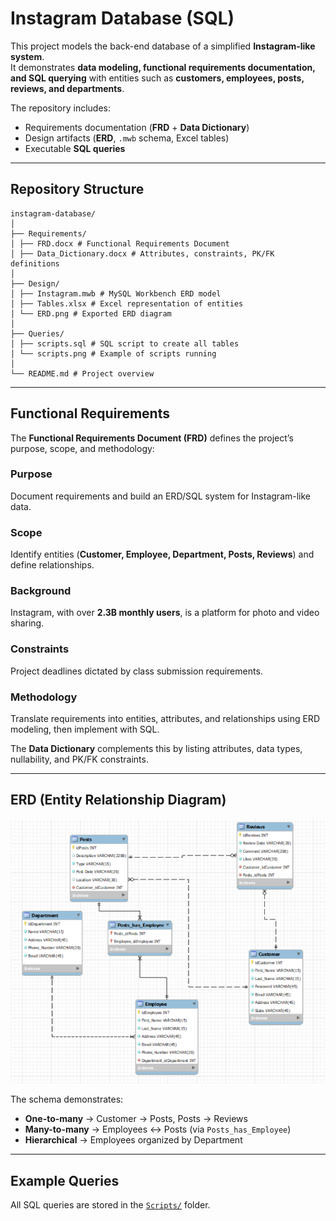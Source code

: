 # Instagram Database (SQL)

This project models the back-end database of a simplified **Instagram-like system**.  
It demonstrates **data modeling, functional requirements documentation, and SQL querying** with entities such as **customers, employees, posts, reviews, and departments**.  

The repository includes:  
- Requirements documentation (**FRD** + **Data Dictionary**)  
- Design artifacts (**ERD**, `.mwb` schema, Excel tables)  
- Executable **SQL queries**  

---

## Repository Structure
```
instagram-database/
│
├── Requirements/
│ ├── FRD.docx # Functional Requirements Document
│ ├── Data_Dictionary.docx # Attributes, constraints, PK/FK definitions
│
├── Design/
│ ├── Instagram.mwb # MySQL Workbench ERD model
│ ├── Tables.xlsx # Excel representation of entities
│ └── ERD.png # Exported ERD diagram
│
├── Queries/
│ ├── scripts.sql # SQL script to create all tables
│ └── scripts.png # Example of scripts running
│
└── README.md # Project overview
```
---

## Functional Requirements

The **Functional Requirements Document (FRD)** defines the project’s purpose, scope, and methodology:

### Purpose  
Document requirements and build an ERD/SQL system for Instagram-like data.  

### Scope  
Identify entities (**Customer, Employee, Department, Posts, Reviews**) and define relationships.  

### Background  
Instagram, with over **2.3B monthly users**, is a platform for photo and video sharing.  

### Constraints  
Project deadlines dictated by class submission requirements.  

### Methodology  
Translate requirements into entities, attributes, and relationships using ERD modeling, then implement with SQL.  

The **Data Dictionary** complements this by listing attributes, data types, nullability, and PK/FK constraints.  

---

## ERD (Entity Relationship Diagram)

![ERD](IGDatabase_SQL/Design/ERD.png)

The schema demonstrates:  
- **One-to-many** → Customer → Posts, Posts → Reviews  
- **Many-to-many** → Employees ↔ Posts (via `Posts_has_Employee`)  
- **Hierarchical** → Employees organized by Department  

---

## Example Queries

All SQL queries are stored in the [`Scripts/`](Scripts) folder.  





